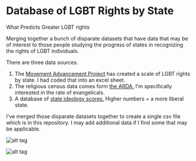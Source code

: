 # Database of LGBT Rights by State 
What Predicts Greater LGBT rights

Merging together a bunch of disparate datasets that have data that may be of interest to those people studying the progress of states in recognizing the rights of LGBT individuals. 

There are three data sources. 

1. The [Movement Advancement Project](http://lgbtmap.org/equality-maps/legal_equality_by_state) has created a scale of LGBT rights by state. I had coded that into an excel sheet. 
2. The religious census data comes form [the ARDA.](http://www.thearda.com/Archive/Files/Descriptions/RCMSCY10.asp) I'm specifically interested in the rate of evangelicals. 
3. A database of [state ideology scores.](https://rcfording.wordpress.com/state-ideology-data/) Higher numbers = a more liberal state. 

I've merged those disparate datasets together to create a single csv file which is in this repository. I may add additional data if I find some that may be applicable. 

![alt tag](https://raw.githubusercontent.com/ryanburge/lgbt/master/percent_map.png)

![alt tag](https://raw.githubusercontent.com/ryanburge/lgbt/master/ideo_lgbt.png)
